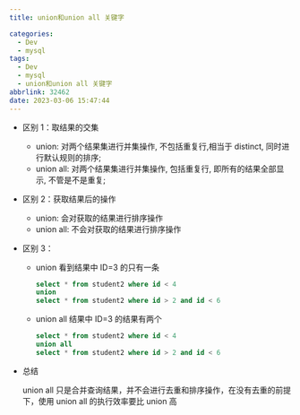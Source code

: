 ```yaml
---
title: union和union all 关键字

categories:
  - Dev
  - mysql
tags:
  - Dev
  - mysql
  - union和union all 关键字
abbrlink: 32462
date: 2023-03-06 15:47:44
---
```


- 区别 1：取结果的交集
  - union: 对两个结果集进行并集操作, 不包括重复行,相当于 distinct, 同时进行默认规则的排序;
  - union all: 对两个结果集进行并集操作, 包括重复行, 即所有的结果全部显示, 不管是不是重复;
- 区别 2：获取结果后的操作

  - union: 会对获取的结果进行排序操作
  - union all: 不会对获取的结果进行排序操作

- 区别 3：

  - union 看到结果中 ID=3 的只有一条
    ```sql
    select * from student2 where id < 4
    union
    select * from student2 where id > 2 and id < 6
    ```
  - union all 结果中 ID=3 的结果有两个

    ```sql
    select * from student2 where id < 4
    union all
    select * from student2 where id > 2 and id < 6
    ```

- 总结

  union all 只是合并查询结果，并不会进行去重和排序操作，在没有去重的前提下，使用 union all 的执行效率要比 union 高
